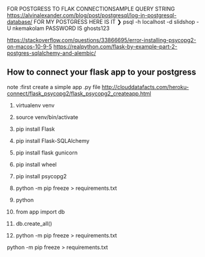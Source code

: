 FOR POSTGRESS TO FLAK CONNECTIONSAMPLE QUERY STRING 
https://alvinalexander.com/blog/post/postgresql/log-in-postgresql-database/
FOR MY POSTGRESS HERE IS IT 
❯ psql -h localhost -d slidshop -U nkemakolam  PASSWORD IS  ghosts123 

https://stackoverflow.com/questions/33866695/error-installing-psycopg2-on-macos-10-9-5
https://realpython.com/flask-by-example-part-2-postgres-sqlalchemy-and-alembic/

## How to connect your flask app to your postgress
note :first create a simple app .py file
http://clouddatafacts.com/heroku-connect/flask_psycopg2/flask_psycopg2_createapp.html
1. virtualenv venv 
2. source venv/bin/activate 
3. pip install Flask
4. pip install Flask-SQLAlchemy 
4. pip install flask gunicorn 
6. pip install wheel 
7. pip install psycopg2 
8. python -m pip freeze > requirements.txt
9. python
10. from app import db
10. db.create_all()




4. python -m pip freeze > requirements.txt




python -m pip freeze > requirements.txt